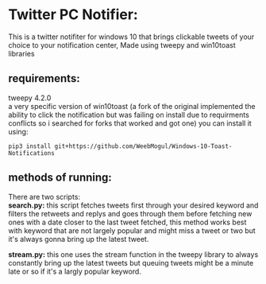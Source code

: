 # Twitter PC Notifier:
This is a twitter notifiter for windows 10 that brings clickable tweets of your choice to your notification center, Made using tweepy and win10toast libraries   

## requirements:
tweepy 4.2.0  
a very specific version of win10toast (a fork of the original implemented the ability to click the notification but was failing on install due to requirments conflicts so i searched for forks that worked and got one)
you can install it using:
```
pip3 install git+https://github.com/WeebMogul/Windows-10-Toast-Notifications
```

## methods of running:
There are two scripts:  
**search.py:** this script fetches tweets first through your desired keyword and filters the retweets and replys and goes through them before fetching new ones with a date closer to the last tweet fetched, this method works best with keyword that are not largely popular and might miss a tweet or two but it's always gonna bring up the latest tweet. 

**stream.py:** this one uses the stream function in the tweepy library to always constantly bring up the latest tweets but queuing tweets might be a minute late or so if it's a largly popular keyword.


